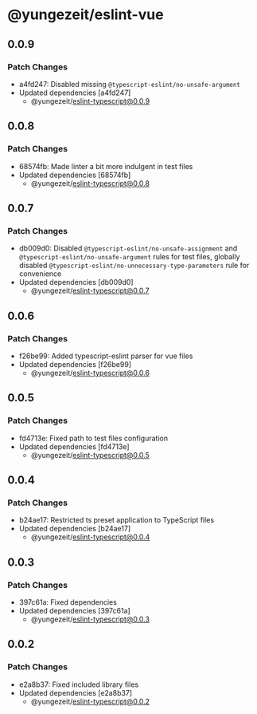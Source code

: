 # @yungezeit/eslint-vue

## 0.0.9

### Patch Changes

- a4fd247: Disabled missing `@typescript-eslint/no-unsafe-argument`
- Updated dependencies [a4fd247]
  - @yungezeit/eslint-typescript@0.0.9

## 0.0.8

### Patch Changes

- 68574fb: Made linter a bit more indulgent in test files
- Updated dependencies [68574fb]
  - @yungezeit/eslint-typescript@0.0.8

## 0.0.7

### Patch Changes

- db009d0: Disabled `@typescript-eslint/no-unsafe-assignment` and `@typescript-eslint/no-unsafe-argument` rules for test files, globally disabled `@typescript-eslint/no-unnecessary-type-parameters` rule for convenience
- Updated dependencies [db009d0]
  - @yungezeit/eslint-typescript@0.0.7

## 0.0.6

### Patch Changes

- f26be99: Added typescript-eslint parser for vue files
- Updated dependencies [f26be99]
  - @yungezeit/eslint-typescript@0.0.6

## 0.0.5

### Patch Changes

- fd4713e: Fixed path to test files configuration
- Updated dependencies [fd4713e]
  - @yungezeit/eslint-typescript@0.0.5

## 0.0.4

### Patch Changes

- b24ae17: Restricted ts preset application to TypeScript files
- Updated dependencies [b24ae17]
  - @yungezeit/eslint-typescript@0.0.4

## 0.0.3

### Patch Changes

- 397c61a: Fixed dependencies
- Updated dependencies [397c61a]
  - @yungezeit/eslint-typescript@0.0.3

## 0.0.2

### Patch Changes

- e2a8b37: Fixed included library files
- Updated dependencies [e2a8b37]
  - @yungezeit/eslint-typescript@0.0.2
